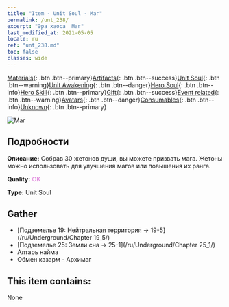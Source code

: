 ```yaml
---
title: "Item - Unit Soul - Маг"
permalink: /unt_238/
excerpt: "Эра хаоса  Маг"
last_modified_at: 2021-05-05
locale: ru
ref: "unt_238.md"
toc: false
classes: wide
---
```

 [Materials](/ItemsRU/){: .btn .btn--primary}[Artifacts](/ItemsRU/Artifacts/){: .btn .btn--success}[Unit Soul](/ItemsRU/UnitSoul/){: .btn .btn--warning}[Unit Awakening](/ItemsRU/UnitAwakening/){: .btn .btn--danger}[Hero Soul](/ItemsRU/HeroSoul/){: .btn .btn--info}[Hero Skill](/ItemsRU/HeroSkill/){: .btn .btn--primary}[Gift](/ItemsRU/Gift/){: .btn .btn--success}[Event related](/ItemsRU/Events/){: .btn .btn--warning}[Avatars](/ItemsRU/Avatars/){: .btn .btn--danger}[Consumables](/ItemsRU/Consumables/){: .btn .btn--info}[Unknown](/ItemsRU/Unknown/){: .btn .btn--primary}

 ![Маг](/images/u/ti_dafashi.jpg)

## Подробности
 **Описание:** Собрав 30 жетонов души, вы можете призвать мага. Жетоны можно использовать для улучшения магов или повышения их ранга.

 **Quality:** <span style="color: #DA70D6">OK</span>

 **Type:** Unit Soul

## Gather

*    [Подземелье 19: Нейтральная территория -> 19-5](/ru/Underground/Chapter 19_5/) 
*    [Подземелье 25: Земли сна -> 25-1](/ru/Underground/Chapter 25_1/) 
*    Алтарь найма 
*    Обмен казарм - Архимаг 

## This item contains:

  None

